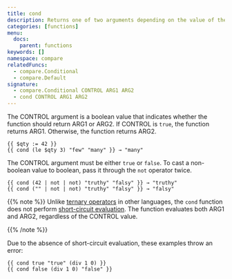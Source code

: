 ```yaml
---
title: cond
description: Returns one of two arguments depending on the value of the control argument.
categories: [functions]
menu:
  docs:
    parent: functions
keywords: []
namespace: compare
relatedFuncs:
  - compare.Conditional
  - compare.Default
signature:
  - compare.Conditional CONTROL ARG1 ARG2
  - cond CONTROL ARG1 ARG2
---
```


The CONTROL argument is a boolean value that indicates whether the function should return ARG1 or ARG2. If CONTROL is `true`, the function returns ARG1. Otherwise, the function returns ARG2.

```go-html-template
{{ $qty := 42 }}
{{ cond (le $qty 3) "few" "many" }} → "many"
```

The CONTROL argument must be either `true` or `false`. To cast a non-boolean value to boolean, pass it through the `not` operator twice.

```go-html-template
{{ cond (42 | not | not) "truthy" "falsy" }} → "truthy"
{{ cond ("" | not | not) "truthy" "falsy" }} → "falsy"
```

{{% note %}}
Unlike [ternary operators] in other languages, the `cond` function does not perform [short-circuit evaluation]. The function evaluates both ARG1 and ARG2, regardless of the CONTROL value.

[short-circuit evaluation]: https://en.wikipedia.org/wiki/Short-circuit_evaluation
[ternary operators]: https://en.wikipedia.org/wiki/Ternary_conditional_operator
{{% /note %}}


Due to the absence of short-circuit evaluation, these examples throw an error:

```go-html-template
{{ cond true "true" (div 1 0) }}
{{ cond false (div 1 0) "false" }}
```
